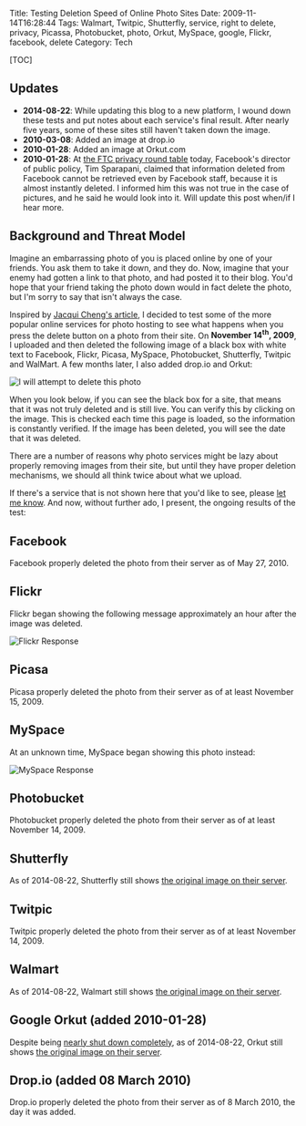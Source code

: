 Title: Testing Deletion Speed of Online Photo Sites
Date: 2009-11-14T16:28:44
Tags: Walmart, Twitpic, Shutterfly, service, right to delete, privacy, Picassa, Photobucket, photo, Orkut, MySpace, google, Flickr, facebook, delete
Category: Tech

[TOC]

## Updates

 - **2014-08-22**: While updating this blog to a new platform, 
I wound down these tests and put notes about each service's final result. 
After nearly five years, some of these sites still haven't taken down the 
image.
 - **2010-03-08**: Added an image at drop.io
 - **2010-01-28**: Added an image at Orkut.com
 - **2010-01-28**: At [the FTC privacy round table][ftc] today, 
Facebook's director of public policy, Tim Sparapani, claimed that information 
deleted from Facebook cannot be retrieved even by Facebook staff, 
because it is almost instantly deleted. I informed him this was not true in
the case of pictures, and he said he would look into it. Will update this 
post when/if I hear more.

## Background and Threat Model 

Imagine an embarrassing photo of you is placed online by one of your 
friends. You ask them to take it down, and they do. Now, 
imagine that your enemy had gotten a link to that photo, 
and had posted it to their blog. You'd hope that your friend taking the 
photo down would in fact delete the photo, but I'm sorry to say that isn't 
always the case.

Inspired by [Jacqui Cheng's article][1], I decided to test some of the 
more popular online services for photo hosting to see what happens when you
press the delete button on a photo from their site. On **November 
14<sup>th</sup>, 2009**, I uploaded and then deleted the following image of
a black box with white text to Facebook, Flickr, Picasa, MySpace, Photobucket, 
Shutterfly, Twitpic and WalMart. A few months later, 
I also added drop.io and Orkut: 

![I will attempt to delete this photo]({filename}/images/photo-deletion-tests/PostedAndDeleted.jpg)

When you look below, if you can see the black box for a site, 
that means that it was not truly deleted and is still live. You can verify 
this by clicking on the image. This is checked each time this page is 
loaded, so the information is constantly verified. If the image has been 
deleted, you will see the date that it was deleted.

There are a number of reasons why photo services might be lazy about 
properly removing images from their site, but until they have proper 
deletion mechanisms, we should all think twice about what we upload.

If there's a service that is not shown here that you'd like to see, 
please <a href="/contact">let me know</a>. And now, without further ado, 
I present, the ongoing results of the test:


## Facebook

Facebook properly deleted the photo from their server as of May 27, 2010.


## Flickr

Flickr began showing the following message approximately an hour after the 
image was deleted.

![Flickr Response]({filename}/images/photo-deletion-tests/flickr-response.jpg)


## Picasa

Picasa properly deleted the photo from their server as of at least November
15, 2009.


## MySpace

At an unknown time, MySpace began showing this photo instead:

![MySpace Response]({filename}/images/photo-deletion-tests/myspace.png)


## Photobucket

Photobucket properly deleted the photo from their server as of at least 
November 14, 2009.


## Shutterfly

As of 2014-08-22, Shutterfly still shows [the original image on their 
server][2].


## Twitpic

Twitpic properly deleted the photo from their server as of at least 
November 14, 2009.


## Walmart

As of 2014-08-22, Walmart still shows [the original image on their 
server][3].


## Google Orkut (added 2010-01-28)

Despite being [nearly shut down completely][4], as of 2014-08-22, 
Orkut still shows [the original image on their server][5].


## Drop.io (added 08 March 2010)

Drop.io properly deleted the photo from their server as of 8 March 2010, 
the day it was added.

[ftc]: http://www.ftc.gov/bcp/workshops/privacyroundtables/index.shtml
[1]: http://arstechnica.com/web/news/2009/07/are-those-photos-really-deleted-from-facebook-think-twice.ars
[2]: http://im1.shutterfly.com/media/47b9cf35b3127ccef8c9be9d18a800000040O00ActW7Ro4cuWQPbz4W/cC/f%3D0/ps%3D50/r%3D0/rx%3D720/ry%3D480/
[3]: http://images.photos1.walmart.com/232323232%7Ffp432%3B4%3Enu%3D3%3A%3A2%3E%3A8%3A%3E238%3EWSNRCG%3D326634885%3B329nu0mrj
[4]: http://thenextweb.com/google/2014/06/30/google-shutting-orkut-social-network-september-30/
[5]: http://images.orkut.com/orkut/photos/NwAAAA40TqrVmtf2vIA1oouDdb9vUTcjWDAQqVo_mBa45mvjdqMPiHhSaHxekFNT596b5sVYh593XRK-5Nquk0_WOQMAm1T1UJmPN1ZDUab24PgUE8b4ZMm09Mjj.jpg
